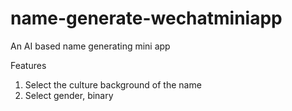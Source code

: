 # name-generate-wechatminiapp
An AI based name generating mini app

Features

1. Select the culture background of the name
2. Select gender, binary